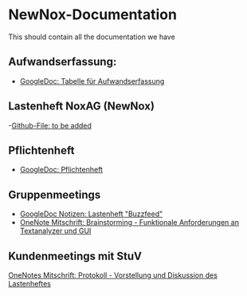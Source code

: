 # NewNox-Documentation
This should contain all the documentation we have

## Aufwandserfassung:
- [GoogleDoc: Tabelle für Aufwandserfassung](https://docs.google.com/spreadsheets/d/1ZnIEEkYAl-hF7z_5qyOUNBD4HLpYr0k97fRGbIt9RZg/edit#gid=0)

## Lastenheft NoxAG (NewNox)
-[Github-File: to be added]()

## Pflichtenheft
- [GoogleDoc: Pflichtenheft](https://docs.google.com/document/d/1aVdFOLl6mDALGBg8089w2Vte5LnuA8tHzbgDyM3utoM/edit)

## Gruppenmeetings

- [GoogleDoc Notizen: Lastenheft "Buzzfeed"](https://docs.google.com/document/d/1rQuQhdYLIyMo0DCt0naPmU98eCOS3RCHaKdvfA9Hhks/edit)
- [OneNote Mitschrift: Brainstorming - Funktionale Anforderungen an Textanalyzer und GUI](https://www.onenote.com/webapp/pages?token=K4TTkygqdngmODG-WxCnZWHkiduvMdjuBQkhx1_OAnU38h1lfrUtkASn9ihtvExVX4IuKqPmM9af-1cUrt49UGZ6T6E9E1AY0&id=636401288427283523)


## Kundenmeetings mit StuV

[OneNotes Mitschrift: Protokoll - Vorstellung und Diskussion des Lastenheftes](https://www.onenote.com/webapp/pages?token=Wy1AsQeWpmohyNrR7JNv16z3qcfTm6JjdzVEfbuhzHpCaZqNJxH2dmXdhVVjig45G99_tK1-yDhWbLQKV-cEedsUnJEr-xsP0&id=636397654367240548)


